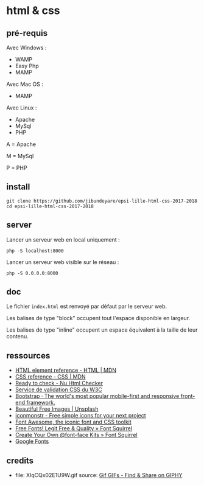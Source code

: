 # html & css

## pré-requis

Avec Windows :
- WAMP
- Easy Php
- MAMP

Avec Mac OS :
- MAMP

Avec Linux :
- Apache
- MySql
- PHP

A = Apache

M = MySql

P = PHP

## install

    git clone https://github.com/jibundeyare/epsi-lille-html-css-2017-2018
    cd epsi-lille-html-css-2017-2018

## server

Lancer un serveur web en local uniquement :

    php -S localhost:8000

Lancer un serveur web visible sur le réseau :

    php -S 0.0.0.0:8000

## doc

Le fichier `index.html` est renvoyé par défaut par le serveur web.

Les balises de type "block" occupent tout l'espace disponible en largeur.

Les balises de type "inline" occupent un espace équivalent à la taille de leur contenu.

## ressources

- [HTML element reference - HTML | MDN](https://developer.mozilla.org/en-US/docs/Web/HTML/Element)
- [CSS reference - CSS | MDN](https://developer.mozilla.org/en-US/docs/Web/CSS/Reference)
- [Ready to check - Nu Html Checker](https://validator.w3.org/nu/)
- [Service de validation CSS du W3C](https://jigsaw.w3.org/css-validator/)
- [Bootstrap · The world's most popular mobile-first and responsive front-end framework.](https://getbootstrap.com/docs/3.3/)
- [Beautiful Free Images | Unsplash](https://unsplash.com/)
- [iconmonstr - Free simple icons for your next project](https://iconmonstr.com/)
- [Font Awesome, the iconic font and CSS toolkit](http://fontawesome.io/)
- [Free Fonts! Legit Free & Quality » Font Squirrel](https://www.fontsquirrel.com/)
- [Create Your Own @font-face Kits » Font Squirrel](https://www.fontsquirrel.com/tools/webfont-generator)
- [Google Fonts](https://fonts.google.com/)

## credits

- file: XIqCQx02E1U9W.gif
  source: [Gif GIFs - Find & Share on GIPHY](https://giphy.com/gifs/XIqCQx02E1U9W)
